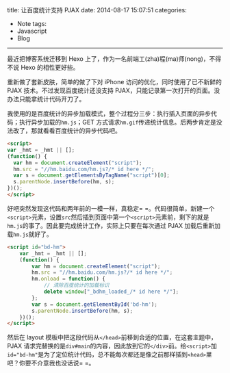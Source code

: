title: 让百度统计支持 PJAX
date: 2014-08-17 15:07:51
categories:
- Note
tags:
- Javascript
- Blog
---
最近把博客系统迁移到 Hexo 上了，作为一名前端工(zha)程(ma)师(nong)，不得不说 Hexo 的相性更好些。

重新做了套新皮肤，简单的做了下对 iPhone 访问的优化，同时使用了已不新鲜的 PJAX 技术。不过发现百度统计还没支持 PJAX，只能记录第一次打开的页面。没办法只能拿统计代码开刀了。

我使用的是百度统计的异步加载模式，整个过程分三步：执行插入页面的异步代码；执行异步加载的`hm.js`；GET 方式请求`hm.gif`传递统计信息。后两步肯定是没法改了，那就看看百度统计的异步代码吧。

```html 百度统计的异步代码
<script>
var _hmt = _hmt || [];
(function() {
  var hm = document.createElement("script");
  hm.src = "//hm.baidu.com/hm.js?/* id here */";
  var s = document.getElementsByTagName("script")[0];
  s.parentNode.insertBefore(hm, s);
})();
</script>
```

好吧突然发现这代码和两年前的一模一样，真稳定= =。代码很简单，新建一个`<script>`元素，设置`src`然后插到页面中第一个`<script>`元素前，剩下的就是`hm.js`的事了。因此要完成统计工作，实际上只要在每次通过 PJAX 加载后重新加载`hm.js`就好了。

```html 修改后的代码
<script id="bd-hm">
    var _hmt = _hmt || [];
    (function() {
        var hm = document.createElement("script");
        hm.src = "//hm.baidu.com/hm.js?/* id here */";
        hm.onload = function() {
            // 清除百度统计的加载标识
            delete window["_bdhm_loaded_/* id here */"];
        };
        var s = document.getElementById('bd-hm');
        s.parentNode.insertBefore(hm, s);
    })();
</script>
```

然后在 layout 模板中把这段代码从`</head>`前移到合适的位置，在这套主题中，PJAX 请求完替换的是`div#main`的内容，因此放到它的`</div>`前。给`<script>`加`id="bd-hm"`是为了定位统计代码，总不能每次都还是像之前那样插到`<head>`里吧？你要不介意我也没话说= =。
